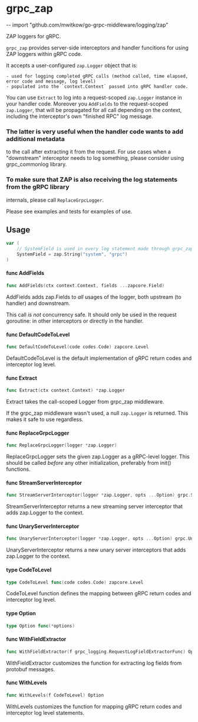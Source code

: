 # grpc_zap
--
    import "github.com/mwitkow/go-grpc-middleware/logging/zap"

ZAP loggers for gRPC.

`grpc_zap` provides server-side interceptors and handler funcitions for using
ZAP loggers within gRPC code.

It accepts a user-configured `zap.Logger` object that is:

    - used for logging completed gRPC calls (method called, time elapsed, error code and message, log level)
    - populated into the `context.Context` passed into gRPC handler code.

You can use `Extract` to log into a request-scoped `zap.Logger` instance in your
handler code. Moreover you `AddFields` to the request-scoped `zap.Logger`, that
will be propagated for all call depending on the context, including the
interceptor's own "finished RPC" log message.

### The latter is very useful when the handler code wants to add additional metadata
to the call after extracting it from the request. For use cases when a
"downstream" interceptor needs to log something, please consider using
grpc_commonlog library.

### To make sure that ZAP is also receiving the log statements from the gRPC library
internals, please call `ReplaceGrpcLogger`.

Please see examples and tests for examples of use.

## Usage

```go
var (
	// SystemField is used in every log statement made through grpc_zap. Can be overwritten before any initialization code.
	SystemField = zap.String("system", "grpc")
)
```

#### func  AddFields

```go
func AddFields(ctx context.Context, fields ...zapcore.Field)
```
AddFields adds zap.Fields to *all* usages of the logger, both upstream (to
handler) and downstream.

This call *is not* concurrency safe. It should only be used in the request
goroutine: in other interceptors or directly in the handler.

#### func  DefaultCodeToLevel

```go
func DefaultCodeToLevel(code codes.Code) zapcore.Level
```
DefaultCodeToLevel is the default implementation of gRPC return codes and
interceptor log level.

#### func  Extract

```go
func Extract(ctx context.Context) *zap.Logger
```
Extract takes the call-scoped Logger from grpc_zap middleware.

If the grpc_zap middleware wasn't used, a null `zap.Logger` is returned. This
makes it safe to use regardless.

#### func  ReplaceGrpcLogger

```go
func ReplaceGrpcLogger(logger *zap.Logger)
```
ReplaceGrpcLogger sets the given zap.Logger as a gRPC-level logger. This should
be called *before* any other initialization, preferably from init() functions.

#### func  StreamServerInterceptor

```go
func StreamServerInterceptor(logger *zap.Logger, opts ...Option) grpc.StreamServerInterceptor
```
StreamServerInterceptor returns a new streaming server interceptor that adds
zap.Logger to the context.

#### func  UnaryServerInterceptor

```go
func UnaryServerInterceptor(logger *zap.Logger, opts ...Option) grpc.UnaryServerInterceptor
```
UnaryServerInterceptor returns a new unary server interceptors that adds
zap.Logger to the context.

#### type CodeToLevel

```go
type CodeToLevel func(code codes.Code) zapcore.Level
```

CodeToLevel function defines the mapping between gRPC return codes and
interceptor log level.

#### type Option

```go
type Option func(*options)
```


#### func  WithFieldExtractor

```go
func WithFieldExtractor(f grpc_logging.RequestLogFieldExtractorFunc) Option
```
WithFieldExtractor customizes the function for extracting log fields from
protobuf messages.

#### func  WithLevels

```go
func WithLevels(f CodeToLevel) Option
```
WithLevels customizes the function for mapping gRPC return codes and interceptor
log level statements.
